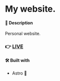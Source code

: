 # My website.

#### 📝 Description

Personal website.

### 👉 [LIVE](https://ianwag.com/)

#### 🛠️ Built with

- Astro 🚀
